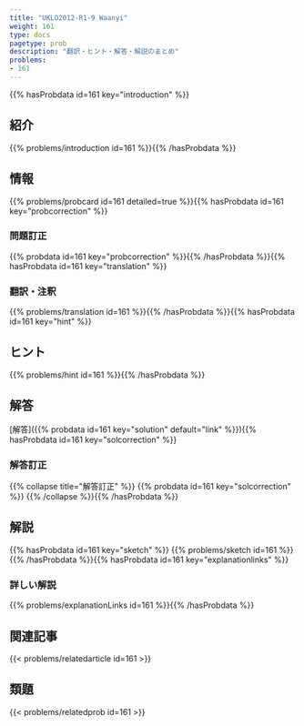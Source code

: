 ```yaml
---
title: "UKLO2012-R1-9 Waanyi"
weight: 161
type: docs
pagetype: prob
description: "翻訳・ヒント・解答・解説のまとめ"
problems: 
- 161
---
```


{{% hasProbdata id=161 key="introduction" %}}

## 紹介

{{% problems/introduction id=161 %}}{{% /hasProbdata %}}

## 情報

{{% problems/probcard id=161 detailed=true %}}{{% hasProbdata id=161 key="probcorrection" %}}

### 問題訂正

{{% probdata id=161 key="probcorrection" %}}{{% /hasProbdata %}}{{% hasProbdata id=161 key="translation" %}}

### 翻訳・注釈

{{% problems/translation id=161 %}}{{% /hasProbdata %}}{{% hasProbdata id=161 key="hint" %}}

## ヒント

{{% problems/hint id=161 %}}{{% /hasProbdata %}}

## 解答

[解答]({{% probdata id=161 key="solution" default="link" %}}){{% hasProbdata id=161 key="solcorrection" %}}

### 解答訂正

{{% collapse title="解答訂正" %}}
{{% probdata id=161 key="solcorrection" %}}
{{% /collapse %}}{{% /hasProbdata %}}

## 解説

{{% hasProbdata id=161 key="sketch" %}}
{{% problems/sketch id=161 %}}
{{% /hasProbdata %}}{{% hasProbdata id=161 key="explanationlinks" %}}

### 詳しい解説

{{% problems/explanationLinks id=161 %}}{{% /hasProbdata %}}

## 関連記事

{{< problems/relatedarticle id=161 >}}

## 類題

{{< problems/relatedprob id=161 >}}
